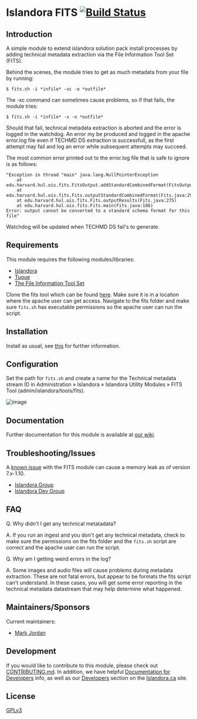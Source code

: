 # Islandora FITS [![Build Status](https://travis-ci.org/Islandora/islandora_fits.png?branch=7.x)](https://travis-ci.org/Islandora/islandora_fits)

## Introduction

A simple module to extend islandora solution pack install processes by adding technical metadata extraction via the File Information Tool Set (FITS).

Behind the scenes, the module tries to get as much metadata from your file by running:

```
$ fits.sh -i *infile* -xc -o *outfile*
```

The -xc command can sometimes cause problems, so if that fails, the module tries:

```
$ fits.sh -i *infile* -x -o *outfile*
```

Should that fail, technical metadata extraction is aborted and the error is logged in the watchdog. An error my be produced and logged in the apache error.log file even if TECHMD DS extraction is successfull, as the first attempt may fail and log an error while subsequent attempts may succeed.

The most common error printed out to the error.log file that is safe to ignore is as follows:

```
"Exception in thread "main" java.lang.NullPointerException
    at edu.harvard.hul.ois.fits.FitsOutput.addStandardCombinedFormat(FitsOutput.java:310)
    at edu.harvard.hul.ois.fits.Fits.outputStandardCombinedFormat(Fits.java:294)
    at edu.harvard.hul.ois.fits.Fits.outputResults(Fits.java:275)
    at edu.harvard.hul.ois.fits.Fits.main(Fits.java:186)
Error: output cannot be converted to a standard schema format for this file"
```

Watchdog will be updated when TECHMD DS fail's to generate.

## Requirements

This module requires the following modules/libraries:

* [Islandora](https://github.com/islandora/islandora)
* [Tuque](https://github.com/islandora/tuque)
* [The File Information Tool Set](https://github.com/harvard-lts/fits)

Clone the fits tool which can be found [here](https://github.com/harvard-lts/fits). Make sure it is in a location where the apache user can
get access.  Navigate to the fits folder and make sure `fits.sh` has executable permissions so the apache user can run the script. 


## Installation

Install as usual, see [this](https://drupal.org/documentation/install/modules-themes/modules-7) for further information.

## Configuration

Set the path for `fits.sh` and create a name for the Technical metadata stream ID in Administration » Islandora » Islandora Utility Modules » FITS Tool (admin/islandora/tools/fits).

![image](https://cloud.githubusercontent.com/assets/2371345/9691525/4a2591f6-5319-11e5-9949-522100689641.png)

## Documentation

Further documentation for this module is available at [our wiki](https://wiki.duraspace.org/display/ISLANDORA/Islandora+FITS).

## Troubleshooting/Issues

A [known issue](https://jira.duraspace.org/browse/ISLANDORA-2057) with the FITS module can cause a memory leak as of version 7.x-1.10.

* [Islandora Group](https://groups.google.com/forum/?hl=en&fromgroups#!forum/islandora)
* [Islandora Dev Group](https://groups.google.com/forum/?hl=en&fromgroups#!forum/islandora-dev)

## FAQ

Q. Why didn't I get any technical metatadata?

A. If you run an ingest and you don't get any technical metadata, check to make sure the permissions on the fits folder and the `fits.sh` script are correct and
the apache user can run the script.

Q. Why am I getting weird errors in the log?

A. Some images and audio files will cause problems during metadata extraction. These are not fatal errors, but appear to be formats the fits script can't understand. In these cases, you will get some error reporting in the technical metadata datastream that may help determine what happened.

## Maintainers/Sponsors

Current maintainers:

* [Mark Jordan](https://github.com/mjordan)

## Development

If you would like to contribute to this module, please check out [CONTRIBUTING.md](CONTRIBUTING.md). In addition, we have helpful [Documentation for Developers](https://github.com/Islandora/islandora/wiki#wiki-documentation-for-developers) info, as well as our [Developers](http://islandora.ca/developers) section on the [Islandora.ca](http://islandora.ca) site.

## License

[GPLv3](http://www.gnu.org/licenses/gpl-3.0.txt)
